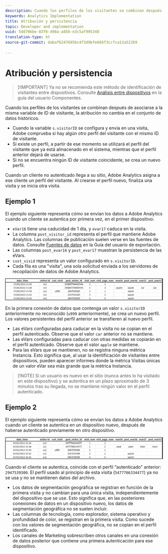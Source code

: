 ```yaml
---
description: Cuando los perfiles de los visitantes se combinan después de asociarse a la misma variable de ID de visitante, la atribución no cambia en el conjunto de datos históricos.
keywords: Analytics Implementation
title: Atribución y persistencia
topic: Developer and implementation
uuid: 5dd706be-83f6-498a-a856-e3c5af995348
translation-type: ht
source-git-commit: dabaf6247695bc4f3d9bfe668f3ccfca12a52269

---
```



# Atribución y persistencia

>[!IMPORTANT] Ya no se recomienda este método de identificación de visitantes entre dispositivos. Consulte [Análisis entre dispositivos](/help/components/cda/cda-home.md) en la guía del usuario Componentes.

Cuando los perfiles de los visitantes se combinan después de asociarse a la misma variable de ID de visitante, la atribución no cambia en el conjunto de datos históricos.

* Cuando la variable `s.visitorID` se configura y envía en una visita, Adobe comprueba si hay algún otro perfil del visitante con el mismo ID de visitante.
* Si existe un perfil, a partir de ese momento se utilizará el perfil del visitante que ya está almacenado en el sistema, mientras que el perfil anterior dejará de usarse.
* Si no se encuentra ningún ID de visitante coincidente, se crea un nuevo perfil.

Cuando un cliente no autenticado llega a su sitio, Adobe Analytics asigna a ese cliente un perfil del visitante. Al crearse el perfil nuevo, finaliza una visita y se inicia otra visita.

## Ejemplo 1

El ejemplo siguiente representa cómo se envían los datos a Adobe Analytics cuando un cliente se autentica por primera vez, en el primer dispositivo:

* `eVar16` tiene una caducidad de 1 día, y `evar17` caduca en la visita.
* La columna `post_visitor_id` representa el perfil que mantiene Adobe Analytics. Las columnas de publicación suelen verse en las fuentes de datos. Consulte [Fuentes de datos](/help/export/analytics-data-feed/data-feed-overview.md) en la Guía del usuario de exportación.
* Las columnas `post_evar16` y `post_evar17` muestran la persistencia de las eVars.
* `cust_visid` representa un valor configurado en `s.visitorID`.
* Cada fila es una &quot;visita&quot;, una sola solicitud enviada a los servidores de recopilación de datos de Adobe Analytics.

![Ejemplo 1 entre dispositivos](assets/xdevice_first.jpg)

En la primera conexión de datos que contenga un valor `s.visitorID` anteriormente no reconocido (`u999` anteriormente), se crea un nuevo perfil. Los valores persistentes del perfil anterior se transfieren al nuevo perfil.

* Las eVars configuradas para caducar en la visita no se copian en el perfil autenticado. Observe que el valor `car` anterior no se mantiene.
* Las eVars configuradas para caducar con otras medidas se copiarán en el perfil autenticado. Observe que el valor `apple` se mantiene.
* Para las eVars que se mantienen, no se registra ninguna métrica Instancia. Esto significa que, al usar la identificación de visitantes entre dispositivos, pueden aparecer informes donde la métrica Visitas únicas de un valor eVar sea más grande que la métrica Instancia.

>[!NOTE] Si un usuario es nuevo en el sitio (nunca antes lo ha visitado en este dispositivo) y se autentica en un plazo aproximado de 3 minutos tras su llegada, no se mantiene ningún valor en el perfil autenticado.

## Ejemplo 2

El ejemplo siguiente representa cómo se envían los datos a Adobe Analytics cuando un cliente se autentica en un dispositivo nuevo, después de haberse autenticado previamente en otro dispositivo.

![Ejemplo 2 entre dispositivos](assets/xdevice-subsequent.jpg)

Cuando el cliente se autentica, coincide con el perfil “autenticado” anterior: `2947539300`. El perfil usado al principio de esta visita (`5477766334477`) ya no se usa y no se mantienen datos del archivo.

* Los datos de segmentación geográfica se registran en función de la primera visita y no cambian para una única visita, independientemente del dispositivo que se use. Esto significa que, en las posteriores conexiones de datos en un dispositivo nuevo, los datos de segmentación geográfica no se suelen incluir.
* Las columnas de tecnología, como explorador, sistema operativo y profundidad de color, se registran en la primera visita. Como sucede con los valores de segmentación geográfica, no se copian en el perfil identificado.
* Los canales de Marketing sobrescriben otros canales en una conexión de datos posterior que contiene una primera autenticación para ese dispositivo.
